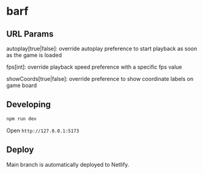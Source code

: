 # barf

## URL Params

autoplay[true|false]: override autoplay preference to start playback as soon as the game is loaded

fps[int]: override playback speed preference with a specific fps value

showCoords[true|false]: override preference to show coordinate labels on game board


## Developing

```bash
npm run dev
```
Open `http://127.0.0.1:5173`

## Deploy

Main branch is automatically deployed to Netlify.
